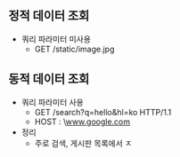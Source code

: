 ## 정적 데이터 조회 
- 쿼리 파라미터 미사용 
	- GET /static/image.jpg 
## 동적 데이터 조회 
- 쿼리 파라미터 사용 
	- GET /search?q=hello&hl=ko HTTP/1.1
	- HOST : \www.google.com
- 정리 
	- 주로 검색, 게시판 목록에서 ㅈ
